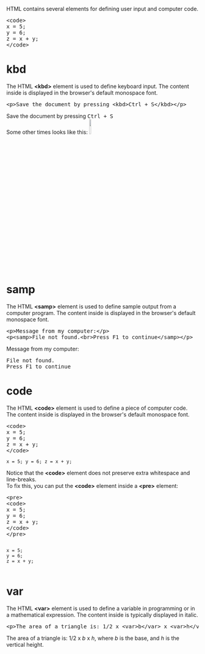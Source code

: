 HTML contains several elements for defining user input and computer code.
<pre>
&lt;code&gt;
x = 5;
y = 6;
z = x + y;
&lt;/code&gt;
</pre>
<h1>kbd</h1>
The HTML <b>&lt;kbd&gt;</b> element is used to define keyboard input. The content inside is displayed in the browser's default monospace font.
<pre>&lt;p&gt;Save the document by pressing &lt;kbd&gt;Ctrl + S&lt;/kbd&gt;&lt;/p&gt;</pre>
Save the document by pressing <kbd>Ctrl + S</kbd>
<br>
Some other times looks like this:
<img src="https://i.imgur.com/DdhiYbG.jpg" width="10%">
<h1>samp</h1>
The HTML <b>&lt;samp&gt;</b> element is used to define sample output from a computer program. The content inside is displayed in the browser's default monospace font.
<pre>
&lt;p&gt;Message from my computer:&lt;/p&gt;
&lt;p&lt;samp&gt;File not found.&lt;br&gt;Press F1 to continue&lt;/samp&gt;&lt;/p&gt;
</pre>
Message from my computer:
<p></p>
<samp>
File not found.
<br>
Press F1 to continue
</samp>
<h1>code</h1>
The HTML <b>&lt;code&gt;</b> element  is used to define a piece of computer code. The content inside is displayed in the browser's default monospace font.
<pre>
&lt;code&gt;
x = 5;
y = 6;
z = x + y;
&lt;/code&gt;
</pre>
<code>x = 5; y = 6; z = x + y;</code>
<p></p>
Notice that the <b>&lt;code&gt;</b> element does not preserve extra whitespace and line-breaks.
<br>
To fix this, you can put the <b>&lt;code&gt;</b> element inside a <b>&lt;pre&gt;</b> element:
<pre>
&lt;pre&gt;
&lt;code&gt;
x = 5;
y = 6;
z = x + y;
&lt;/code&gt;
&lt;/pre&gt;
</pre>
<pre>
<code>
x = 5;
y = 6;
z = x + y;
</code>
</pre>
<h1>var</h1>
The HTML <b>&lt;var&gt;</b> element  is used to define a variable in programming or in a mathematical expression. The content inside is typically displayed in italic.
<pre>&lt;p&gt;The area of a triangle is: 1/2 x &lt;var&gt;b&lt;/var&gt; x &lt;var&gt;h&lt;/var&gt;, where &lt;var&gt;b&lt;/var&gt; is the base, and &lt;var&gt;h&lt;/var&gt; is the vertical height.&lt;/p&gt;</pre>
The area of a triangle is: 1/2 x <i>b</i> x <i>h</i>, where <i>b</i> is the base, and <i>h</i> is the vertical height.
